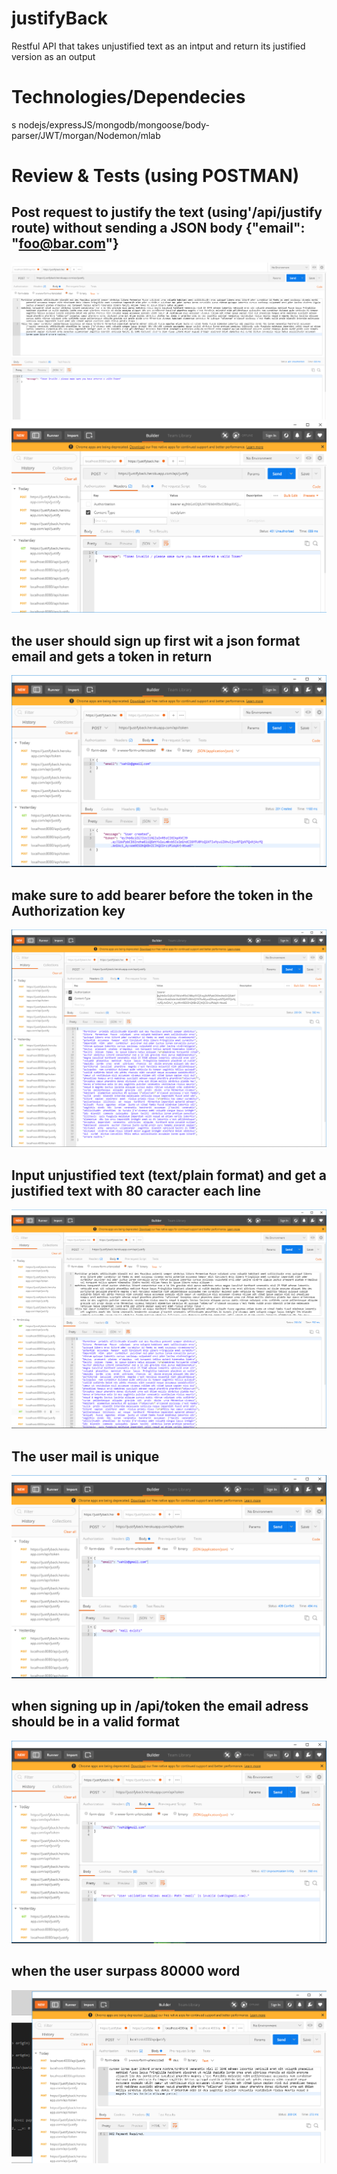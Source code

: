 # justifyBack

Restful API that takes unjustified text as an intput and return its justified version as an output


# Technologies/Dependecies
s
nodejs/expressJS/mongodb/mongoose/body-parser/JWT/morgan/Nodemon/mlab


# Review & Tests (using POSTMAN)

## Post request to justify the text (using'/api/justify route) without sending a JSON body  {"email": "foo@bar.com"}

![](tests/img/1.1.PNG)
![](tests/img/1.2.PNG)

## the user should sign up first wit a json format email and gets a token in return
![](tests/img/2.1.PNG)

## make sure to add bearer before the token in the Authorization key
![](tests/img/3.1.PNG)

## Input unjustified text (text/plain format) and get a justified text with 80 caracter each line
![](tests/img/3.2.PNG)

## The user mail is unique
![](tests/img/4.1.PNG)

## when signing up in /api/token the email adress should be in a valid format
![](tests/img/4.2.PNG)

## when the user surpass 80000 word
![](tests/img/5.PNG)




